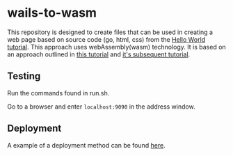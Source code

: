 # wails-to-wasm

This repository is designed to create files that can be used in creating a web page based on source code (go, html, css) from the [Hello World tutorial](https://wails.io/docs/tutorials/helloworld). This approach uses webAssembly(wasm) technology. It is based on an approach outlined in [this tutorial](https://golangbot.com/webassembly-using-go/) and [it's subsequent tutorial](https://golangbot.com/go-webassembly-dom-access/).

## Testing

Run the commands found in run.sh.

Go to a browser and enter ```localhost:9090``` in the address window.

## Deployment

A example of a deployment method can be found [here](https://github.com/tataDan/wails-to-wasm-app/).

